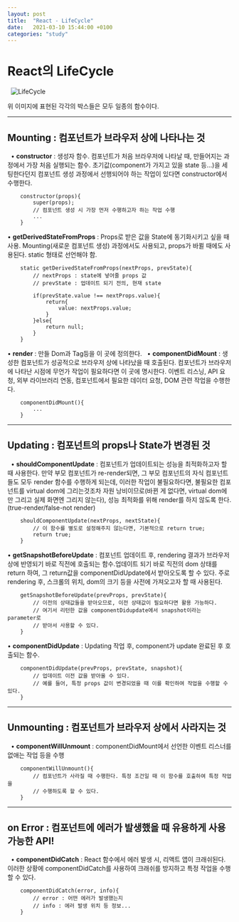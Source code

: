 ```yaml
---
layout: post
title:  "React - LifeCycle"
date:   2021-03-10 15:44:00 +0100
categories: "study"
---
```


# React의 LifeCycle
&nbsp;
![LifeCycle](../../../../assets/images/lifeCycle.png)

위 이미지에 표현된 각각의 박스들은 모두 일종의 함수이다.

-----------------------------------------------------------------------
## Mounting : 컴포넌트가 브라우저 상에 나타나는 것
&nbsp;
• **constructor** : 생성자 함수. 컴포넌트가 처음 브라우저에 나타날 때, 만들어지는 과정에서 
                가장 처음 실행되는 함수. 
                초기값(component가 가지고 있을 state 등...)을 세팅한다던지 컴포넌트 
                생성 과정에서 선행되어야 하는 작업이 있다면 constructor에서 수행한다.
```
    constructor(props){
        super(props);
        // 컴포넌트 생성 시 가장 먼저 수행하고자 하는 작업 수행
        ...
    }

```
• **getDerivedStateFromProps** : Props로 받은 값을 State에 동기화시키고 싶을 때 사용. 
                             Mounting(새로운 컴포넌트 생성) 과정에서도 사용되고, 
                             props가 바뀔 때에도 사용된다. static 형태로 선언해야 함.
```
    static getDerivedStateFromProps(nextProps, prevState){
        // nextProps : state에 넣어줄 props 값
        // prevState : 업데이트 되기 전의, 현재 state

        if(prevState.value !== nextProps.value){
            return{
                value: nextProps.value;
            }
        }else{
            return null;
        }
    }

```
• **render** : 만들 Dom과 Tag등을 이 곳에 정의한다.
&nbsp;
• **componentDidMount** : 생성한 컴포넌트가 성공적으로 브라우저 상에 나타났을 때 호출된다.
                      컴포넌트가 브라우저에 나타난 시점에 무언가 작업이 필요하다면 이 곳에 
                      명시한다. 이벤트 리스닝, API 요청, 외부 라이브러리 연동,
                      컴포넌트에서 필요한 데이터 요청, DOM 관련 작업을 수행한다.
```
    componentDidMount(){
        ...
    }

```

-----------------------------------------------------------------------

## Updating : 컴포넌트의 props나 State가 변경된 것
&nbsp;
• **shouldComponentUpdate** : 컴포넌트가 업데이트되는 성능을 최적화하고자 할 때 사용한다.
                          만약 부모 컴포넌트가 re-render되면, 그 부모 컴포넌트의 자식 
                          컴포넌트들도 모두 render 함수를 수행하게 되는데, 이러한 작업이 
                          불필요하다면, 불필요한 컴포넌트를 virtual dom에 그리는것조차 
                          자원 낭비이므로(바뀐 게 없다면, virtual dom에만 그리고 실제 
                          화면엔 그리지 않는다),
                          성능 최적화를 위해 render를 하지 않도록 한다. 
                          (true-render/false-not render)
```
    shouldComponentUpdate(nextProps, nextState){
        // 이 함수를 별도로 설정해주지 않는다면, 기본적으로 return true;
        return true;
    }

```
• **getSnapshotBeforeUpdate** : 컴포넌트 업데이트 후, rendering 결과가 브라우저상에 반영되기 
                            바로 직전에 호출되는 함수.업데이트 되기 바로 직전의 dom 상태를 
                            return 하여, 그 return값을 componentDidUpdate에서 
                            받아오도록 할 수 있다.
                            주로 rendering 후, 스크롤의 위치, dom의 크기 등을 사전에 
                            가져오고자 할 때 사용된다.
```
    getSnapshotBeforeUpdate(prevProps, prevState){
        // 이전의 상태값들을 받아오므로, 이전 상태값이 필요하다면 활용 가능하다.
        // 여기서 리턴한 값을 componentDidupdate에서 snapshot이라는 parameter로 
        // 받아서 사용할 수 있다.
    }

```
• **componentDidUpdate** : Updating 작업 후, component가 update 완료된 후 호출되는 함수.
```
    componentDidUpdate(prevProps, prevState, snapshot){
        // 업데이트 이전 값을 받아올 수 있다.
        // 예를 들어, 특정 props 값이 변경되었을 때 이를 확인하여 작업을 수행할 수 있다.
    }

```

-----------------------------------------------------------------------

## Unmounting : 컴포넌트가 브라우저 상에서 사라지는 것
&nbsp;
• **componentWillUnmount** : componentDidMount에서 선언한 이벤트 리스너를 없애는 작업 등을 수행
```
    componentWillUnmount(){
        // 컴포넌트가 사라질 때 수행한다. 특정 조건일 때 이 함수를 호출하여 특정 작업을 
        // 수행하도록 할 수 있다.
    }

```

-----------------------------------------------------------------------

## on Error : 컴포넌트에 에러가 발생했을 때 유용하게 사용 가능한 API!
&nbsp;
• **componentDidCatch** : React 함수에서 에러 발생 시, 리액트 앱이 크래쉬된다. 이러한 상황에 
                      componentDidCatch를 사용하여 크래쉬를 방지하고 특정 작업을 
                      수행할 수 있다.
```
    componentDidCatch(error, info){
        // error : 어떤 에러가 발생했는지
        // info : 에러 발생 위치 등 정보...
    }

```




